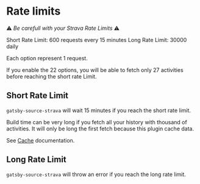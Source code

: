 # Rate limits

⚠️ _Be carefull with your Strava Rate Limits_ ⚠️

Short Rate Limit: 600 requests every 15 minutes
Long Rate Limit: 30000 daily

Each option represent 1 request.

If you enable the 22 options, you will be able to fetch only 27 activities before reaching the short rate Limit.

## Short Rate Limit

`gatsby-source-strava` will wait 15 minutes if you reach the short rate limit.

Build time can be very long if you fetch all your history with thousand of activities.
It will only be long the first fetch because this plugin cache data.

See [Cache](./cache.md) documentation.

## Long Rate Limit

`gatsby-source-strava` will throw an error if you reach the long rate limit.
